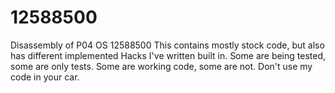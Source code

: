 # 12588500
Disassembly of P04 OS 12588500
This contains mostly stock code, but also has different implemented Hacks I've written built in.  Some are being tested, some are only tests.  Some are working code, some are not.  Don't use my code in your car.
